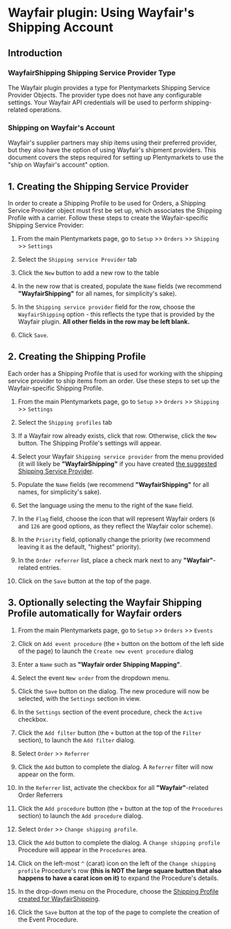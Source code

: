 # Wayfair plugin: Using Wayfair's Shipping Account

## Introduction

### WayfairShipping Shipping Service Provider Type
The Wayfair plugin provides a type for Plentymarkets Shipping Service Provider Objects. The provider type does not have any configurable settings. Your Wayfair API credentials will be used to perform shipping-related operations.

### Shipping on Wayfair's Account
Wayfair's supplier partners may ship items using their preferred provider, but they also have the option of using Wayfair's shipment providers. This document covers the steps required for setting up Plentymarkets to use the "ship on Wayfair's account" option.


## 1. Creating the Shipping Service Provider
In order to create a Shipping Profile to be used for Orders, a Shipping Service Provider object must first be set up, which associates the Shipping Profile with a carrier. Follow these steps to create the Wayfair-specific Shipping Service Provider:

1. From the main Plentymarkets page, go to `Setup` >> `Orders` >> `Shipping` >> `Settings`

2. Select the `Shipping service Provider` tab

3. Click the `New` button to add a new row to the table

4. In the new row that is created, populate the `Name` fields (we recommend **"WayfairShipping"** for all names, for simplicity's sake).

5. In the `Shipping service provider` field for the row, choose the `WayfairShipping` option - this reflects the type that is provided by the Wayfair plugin. **All other fields in the row may be left blank.**

6. Click `Save`.

## 2. Creating the Shipping Profile
Each order has a Shipping Profile that is used for working with the shipping service provider to ship items from an order. Use these steps to set up the Wayfair-specific Shipping Profile.

1. From the main Plentymarkets page, go to `Setup` >> `Orders` >> `Shipping` >> `Settings`

2. Select the `Shipping profiles` tab

3. If a Wayfair row already exists, click that row. Otherwise, click the `New` button. The Shipping Profile's settings will appear.

4. Select your Wayfair `Shipping service provider` from the menu provided (it will likely be **"WayfairShipping"** if you have created [the suggested Shipping Service Provider](#1-creating-the-shipping-service-provider).

5. Populate the `Name` fields (we recommend **"WayfairShipping"** for all names, for simplicity's sake).

6. Set the language using the menu to the right of the `Name` field.

7. In the `Flag` field, choose the icon that will represent Wayfair orders (`6` and `126` are good options, as they reflect the Wayfair color scheme).

8. In the `Priority` field, optionally change the priority (we recommend leaving it as the default, "highest" priority).

9. In the `Order referrer` list, place a check mark next to any **"Wayfair"**-related entries.

10. Click on the `Save` button at the top of the page.


## 3. Optionally selecting the Wayfair Shipping Profile automatically for Wayfair orders

1. From the main Plentymarkets page, go to  `Setup` >> `Orders` >> `Events`

2. Click on `Add event procedure` (the `+` button on the bottom of the left side of the page) to launch the `Create new event procedure` dialog

3. Enter a `Name` such as **"Wayfair order Shipping Mapping"**.

4. Select the event `New order` from the dropdown menu.

5. Click the `Save` button on the dialog. The new procedure will now be selected, with the `Settings` section in view.

6. In the `Settings` section of the event procedure, check the `Active` checkbox.

7. Click the ``Add filter`` button (the `+` button at the top of the `Filter` section), to launch the `Add filter` dialog.

8. Select  `Order` >> `Referrer`

9. Click the `Add` button to complete the dialog. A `Referrer` filter will now appear on the form.

10. In the `Referrer` list, activate the checkbox for all **"Wayfair"**-related Order Referrers

11. Click the `Add procedure` button (the `+` button at the top of the `Procedures` section) to launch the `Add procedure` dialog.

12. Select `Order` >> `Change shipping profile`.

13. Click the `Add` button to complete the dialog. A `Change shipping profile` Procedure will appear in the `Procedures` area.

12. Click on the left-most `^` (carat) icon on the left of the `Change shipping profile` Procedure's row **(this is NOT the large square button that also happens to have a carat icon on it)** to expand the Procedure's details.

13. In the drop-down menu on the Procedure, choose the [Shipping Profile created for WayfairShipping](#2-creating-the-shipping-profile).

14. Click the `Save` button at the top of the page to complete the creation of the Event Procedure.
